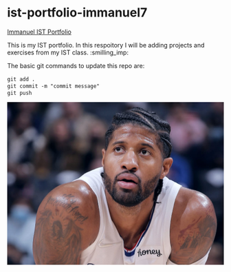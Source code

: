 # ist-portfolio-immanuel7

[Immanuel IST Portfolio](https://github.com/1mmanu3l/ist-portfolio-immanuel7.git)

This is my IST portfolio. In this respoitory I will be adding projects and exercises from my IST class. :smilling_imp:

The basic git commands to update this repo are:
```
git add .
git commit -m "commit message"
git push
```

![Tux](paul-george-iso.jpg)



